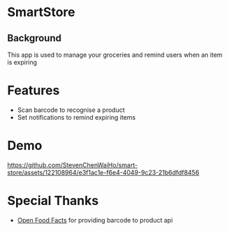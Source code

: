 # SmartStore
## Background
This app is used to manage your groceries and remind users when an item is expiring
# Features
* Scan barcode to recognise a product
* Set notifications to remind expiring items

# Demo


https://github.com/StevenChenWaiHo/smart-store/assets/122108964/e3f1ac1e-f6e4-4049-9c23-21b6dfdf8456


# Special Thanks
* <a href="https://world.openfoodfacts.org/">Open Food Facts<a> for providing barcode to product api
